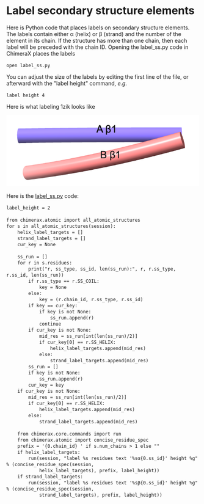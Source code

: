 # Label secondary structure elements

Here is Python code that places labels on secondary structure elements. The labels contain either &alpha; (helix) or &beta; (strand) and the number of the element in its chain.  If the structure has more than one chain, then each label will be preceded with the chain ID.  Opening the label_ss.py code in ChimeraX places the labels

    open label_ss.py

You can adjust the size of the labels by editing the first line of the file, or afterward with the "label height" command, *e.g.*

    label height 4
    
Here is what labeling 1zik looks like

<img src="label_ss.png">

Here is the [label_ss.py](label_ss.py) code:

    label_height = 2

    from chimerax.atomic import all_atomic_structures
    for s in all_atomic_structures(session):
        helix_label_targets = []
        strand_label_targets = []
        cur_key = None

        ss_run = []
        for r in s.residues:
            print("r, ss_type, ss_id, len(ss_run):", r, r.ss_type, r.ss_id, len(ss_run))
            if r.ss_type == r.SS_COIL:
                key = None
            else:
                key = (r.chain_id, r.ss_type, r.ss_id)
            if key == cur_key:
                if key is not None:
                    ss_run.append(r)
                continue
            if cur_key is not None:
                mid_res = ss_run[int(len(ss_run)/2)]
                if cur_key[0] == r.SS_HELIX:
                    helix_label_targets.append(mid_res)
                else:
                    strand_label_targets.append(mid_res)
            ss_run = []
            if key is not None:
                ss_run.append(r)
            cur_key = key
        if cur_key is not None:
            mid_res = ss_run[int(len(ss_run)/2)]
            if cur_key[0] == r.SS_HELIX:
                helix_label_targets.append(mid_res)
            else:
                strand_label_targets.append(mid_res)

        from chimerax.core.commands import run
        from chimerax.atomic import concise_residue_spec
        prefix = '{0.chain_id} ' if s.num_chains > 1 else ""
        if helix_label_targets:
            run(session, "label %s residues text '%sα{0.ss_id}' height %g" % (concise_residue_spec(session,
                helix_label_targets), prefix, label_height))
        if strand_label_targets:
            run(session, "label %s residues text '%sβ{0.ss_id}' height %g" % (concise_residue_spec(session,
                strand_label_targets), prefix, label_height))
